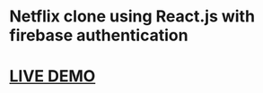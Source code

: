 # Netflix clone using React.js with firebase authentication
# [LIVE DEMO](https://netflix-react-dc1c6.web.app/)
